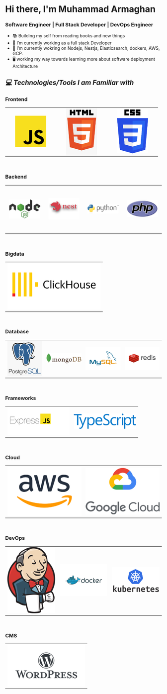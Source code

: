 # Hi there, I'm Muhammad Armaghan

### Software Engineer | Full Stack Developer | DevOps Engineer

- 📚 Building my self from reading books and new things
- 🔭 I’m currently working as a full stack Developer
- 🌱 I’m currently wokring on Nodejs, Nestjs, Elasticsearch, dockers, AWS, GCP.
- 🖥️ working my way towards learning more about software deployment Architecture

<h2><i>💻 Technologies/Tools I am Familiar with</i></h2>
<h3> Frontend </h3>
<table width="100">
<tr>
    <td align='center' width="150" height="150">
        <img src="https://github.com/muhammadarmaghan/muhammadarmaghan/blob/main/images/javascript.png" width="100">
    </td>
     <td align='center' width="150" height="150">
        <img src="https://github.com/muhammadarmaghan/muhammadarmaghan/blob/main/images/html.png" width="100">
    </td>
    <td align='center' width="150" height="150">
        <img src="https://github.com/muhammadarmaghan/muhammadarmaghan/blob/main/images/css.png" width="100" >
    </td>
</tr>       
</table>
</br>

<h3> Backend </h3>
<table width="100">
<tr>
    <td align='center' width="150" height="150">
        <img src="https://github.com/muhammadarmaghan/muhammadarmaghan/blob/main/images/nodejs.png" width="100" >
    </td>
    <td align='center' width="150" height="150">
        <img src="https://github.com/muhammadarmaghan/muhammadarmaghan/blob/main/images/nestjs.png" width="100">
    </td>
    <td align='center' width="150" height="150">
        <img src="https://github.com/muhammadarmaghan/muhammadarmaghan/blob/main/images/python.png" width="100" >
    </td>
     <td align='center' width="150" height="150">
        <img src="https://github.com/muhammadarmaghan/muhammadarmaghan/blob/main/images/php.svg" width="100">
    </td>
</tr>
</table>
</br>

<h3> Bigdata </h3>
<table width="100">
<tr>
    <td align='center' width="300">
        <img src="https://github.com/muhammadarmaghan/muhammadarmaghan/blob/main/images/clickhouse.png" width="300" >
    </td>
</tr>
</table>

</br>

<h3> Database </h3>
<table width="100">
<tr>
    <td align='center' width="200">
        <img src="https://github.com/muhammadarmaghan/muhammadarmaghan/blob/main/images/postgresql.png" width="250" >
    </td>
    <td align='center' width="200">
        <img src="https://github.com/muhammadarmaghan/muhammadarmaghan/blob/main/images/mongodb.png" width="250" >
    </td>
      <td align='center' width="200">
        <img src="https://github.com/muhammadarmaghan/muhammadarmaghan/blob/main/images/mysql.png" width="250" >
    <td align='center' width="200">
        <img src="https://github.com/muhammadarmaghan/muhammadarmaghan/blob/main/images/redis.png" width="250" >
    </td>
</tr>
</table>

</br>

<h3> Frameworks </h3>
<table width="100">
<tr>
    <td align='center' width="200">
        <img src="https://github.com/muhammadarmaghan/muhammadarmaghan/blob/main/images/expressjs.png" width="250" >
    </td>
     <td align='center' width="200">
        <img src="https://github.com/muhammadarmaghan/muhammadarmaghan/blob/main/images/TypeScript.png" width="250" >
    </td>
</tr>

</table>

</br>

<h3> Cloud </h3>
<table width="100">
<tr>
    <td align='center' width="250">
        <img src="https://github.com/muhammadarmaghan/muhammadarmaghan/blob/main/images/aws.png" width="250" >
    </td>
    <td align='center' width="250">
        <img src="https://github.com/muhammadarmaghan/muhammadarmaghan/blob/main/images/google-cloud.png" width="250" >
    </td>
</tr>
</table>

</br>

<h3> DevOps </h3>
<table width="100">
<tr>
    <td align='center' width="250">
        <img src="https://github.com/muhammadarmaghan/muhammadarmaghan/blob/main/images/jenkins.png" width="250" >
    </td>
    <td align='center' width="250">
        <img src="https://github.com/muhammadarmaghan/muhammadarmaghan/blob/main/images/docker.png" width="250" >
    </td>
    <td align='center' width="250">
        <img src="https://github.com/muhammadarmaghan/muhammadarmaghan/blob/main/images/kubernetes.png" width="250" >
    </td>
</tr>
</table>
</br>

<h3> CMS </h3>
<table width="100">
<tr>
    <td align='center' width="250">
        <img src="https://github.com/muhammadarmaghan/muhammadarmaghan/blob/main/images/wordpress.png" width="250" >
    </td>
</tr>
</table>
</br>
